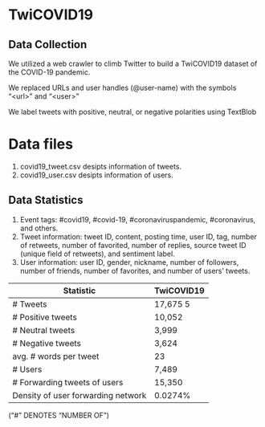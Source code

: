# TwiCOVID19

## Data Collection
We utilized a web crawler to climb Twitter to build a TwiCOVID19 dataset of the COVID-19 pandemic.

We replaced URLs and user handles (@user-name) with the symbols “\<url\>” and “\<user\>”

We label tweets with positive, neutral, or negative polarities using TextBlob

# Data files
1) covid19_tweet.csv desipts information of tweets.
2) covid19_user.csv desipts information of users.

## Data Statistics
1) Event tags: #covid19, #covid-19, #coronaviruspandemic, #coronavirus, and others.
2) Tweet information: tweet ID, content, posting time, user ID, tag, number of retweets, number of favorited, number of replies, source tweet ID (unique field of retweets), and sentiment label.
3) User information: user ID, gender, nickname, number of followers, number of friends, number of favorites, and number of users’ tweets.


Statistic | TwiCOVID19
---- | -----
\# Tweets | 17,675 5
\# Positive tweets | 10,052
\# Neutral tweets | 3,999
\# Negative tweets | 3,624
avg. \# words per tweet | 23
\# Users | 7,489
\# Forwarding tweets of users | 15,350
Density of user forwarding network | 0.0274%

(“#” DENOTES “NUMBER OF”)
